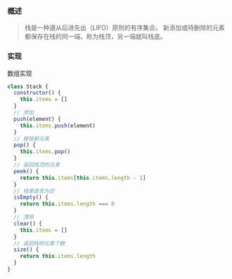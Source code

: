 ### 概述
> 栈是一种遵从后进先出（LIFO）原则的有序集合。
> 新添加或待删除的元素都保存在栈的同一端，称为栈顶，另一端就叫栈底。

### 实现
数组实现
``` js
class Stack {
  constructor() {
    this.items = []
  }
  // 添加 
  push(element) {
    this.items.push(element)
  }
  // 移除新元素
  pop() {
    this.items.pop()
  }
  // 返回栈顶的元素
  peek() {
    return this.items[this.items.length - 1]
  }
  // 栈里是否为空
  isEmpty() {
    return this.items.length === 0
  }
  // 清除
  clear() {
    this.items = []
  }
  // 返回栈的元素个数
  size() {
    return this.items.length
  }
}

```
